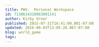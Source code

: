 ```yaml
---
title: PWS:  Personal Workspace
id: 7138614310863001141
author: Kirby Urner
published: 2015-07-31T16:41:00.001-07:00
updated: 2016-06-03T13:05:28.067-07:00
blog: world_game
tags: 
---
```


